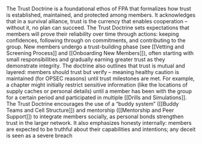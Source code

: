 The Trust Doctrine is a foundational ethos of FPA that formalizes how trust is established, maintained, and protected among members. It acknowledges that in a survival alliance, trust is the currency that enables cooperation – without it, no plan can succeed. The Trust Doctrine sets expectations that members will prove their reliability over time through actions: keeping confidences, following through on commitments, and contributing to the group. New members undergo a trust-building phase (see [[Vetting and Screening Process]] and [[Onboarding New Members]]), often starting with small responsibilities and gradually earning greater trust as they demonstrate integrity. The doctrine also outlines that trust is mutual and layered: members should trust but verify – meaning healthy caution is maintained (for OPSEC reasons) until trust milestones are met. For example, a chapter might initially restrict sensitive information (like the locations of supply caches or personal details) until a member has been with the group for a certain period and participated in multiple [[Drills and Simulations]]. The Trust Doctrine encourages the use of a “buddy system” ([[Buddy Teams and Cell Structure]]) and mentorship ([[Mentorship and Peer Support]]) to integrate members socially, as personal bonds strengthen trust in the larger network. It also emphasizes honesty internally: members are expected to be truthful about their capabilities and intentions; any deceit is seen as a severe breach